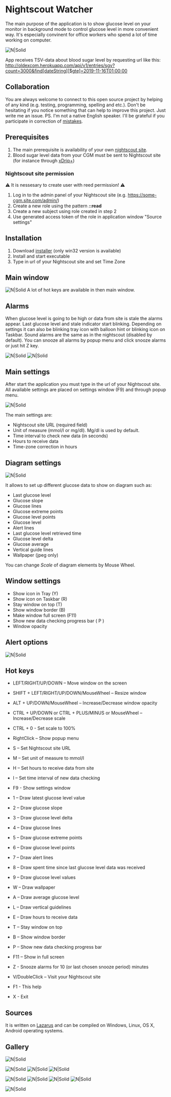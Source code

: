 # Nightscout Watcher
The main purpose of the application is to show glucose level on your monitor in background mode to control glucose level in more convenient way. It's especially convinent for office workers who spend a lot of time working on computer.

![N|Solid](https://raw.githubusercontent.com/SergeyRock/nightscout-watcher/master/screenshots/Main.jpg)

App receives TSV-data about blood sugar level by requesting url like this: http://oldexcom.herokuapp.com/api/v1/entries/sgv?count=3000&find[dateString][$gte]=2019-11-16T01:00:00

## Collaboration
You are always welcome to connect to this open source project by helping of any kind (e.g. testing, programming, spelling and etc.). 
Don't be hesitating if you notice something that can help to improve this project. Just write me an issue.
PS. I'm not a native English speaker. I'll be grateful if you participate in correction of [mistakes](https://github.com/SergeyRock/nightscout-watcher/issues).

## Prerequisites
1. The main prerequisite is availability of your own [nightscout site](https://github.com/nightscout/cgm-remote-monitor).
2. Blood sugar level data from your CGM must be sent to Nightscout site (for instance through [xDrip+](https://github.com/NightscoutFoundation/xDrip))

### Nightscout site permission
⚠️ It is nessesary to create user with reed permission! ⚠️ 
1. Log in to the admin panel of your Nightscout site (e.g. https://some-cgm.site.com/admin/)
2. Create a new role using the pattern ***:*:read**
3. Create a new subject using role created in step 2
4. Use generated access token of the role in application window "Source settings"

## Installation
1. Download [installer](https://github.com/SergeyRock/nightscout-watcher/releases) (only win32 version is available)
2. Install and start executable
3. Type in url of your Nightscout site and set Time Zone

## Main window
![N|Solid](https://raw.githubusercontent.com/SergeyRock/nightscout-watcher/master/screenshots/Main.2.jpg)
A lot of hot keys are available in then main window.

## Alarms
When glucose level is going to be high or data from site is stale the alarms appear.
Last glucose level and stale indicator start blinking.
Depending on settings it can also be blinking tray icon with balloon hint or blinking icon on Taskbar.
Sound alarms are the same as in the nightscout (disabled by default).
You can snooze all alarms by popup menu and click snooze alarms or just hit Z key.

![N|Solid](https://raw.githubusercontent.com/SergeyRock/nightscout-watcher/master/screenshots/TrayIconAlert.jpg)
![N|Solid](https://raw.githubusercontent.com/SergeyRock/nightscout-watcher/master/screenshots/TaskbarIcon.jpg)

## Main settings
After start the application you must type in the url of your Nightscout site.
All available settings are placed on settings window (F9) and through popup menu.

![N|Solid](https://raw.githubusercontent.com/SergeyRock/nightscout-watcher/master/screenshots/Settings.Main.jpg)

The main settings are:
- Nightscout site URL (required field)
- Unit of measure (mmol/l or mg/dl). Mg/dl is used by default.
- Time interval to check new data (in seconds)
- Hours to receive data
- Time-zone correction in hours

## Diagram settings
![N|Solid](https://raw.githubusercontent.com/SergeyRock/nightscout-watcher/master/screenshots/Settings.Diagram.jpg)

It allows to set up different glucose data to show on diagram such as:
- Last glucose level
- Glucose slope
- Glucose lines
- Glucose extreme points
- Glucose level points
- Glucose level
- Alert lines
- Last glucose level retrieved time
- Glucose level delta
- Glucose average
- Vertical guide lines
- Wallpaper (jpeg only)

You can change *Scale* of diagram elements by Mouse Wheel.

## Window settings
- Show icon in Tray (Y)
- Show icon on Taskbar (R)
- Stay window on top (T)
- Show window border (B)
- Make window full screen (F11)
- Show new data checking progress bar ( P )
- Window opacity

## Alert options
![N|Solid](https://raw.githubusercontent.com/SergeyRock/nightscout-watcher/master/screenshots/Settings.Alerts.jpg)

## Hot keys
- LEFT/RIGHT/UP/DOWN – Move window on the screen
- SHIFT + LEFT/RIGHT/UP/DOWN/MouseWheel – Resize window
- ALT + UP/DOWN/MouseWheel – Increase/Decrease window opacity
- CTRL + UP/DOWN or CTRL + PLUS/MINUS or MouseWheel – Increase/Decrease scale
- CTRL + 0 - Set scale to 100%
- RightClick – Show popup menu

- S – Set Nightscout site URL
- M – Set unit of measure to mmol/l
- H – Set hours to receive data from site
- I – Set time interval of new data checking
- F9 - Show settings window

- 1 – Draw latest glucose level value
- 2 – Draw glucose slope
- 3 – Draw glucose level delta
- 4 – Draw glucose lines
- 5 – Draw glucose extreme points
- 6 – Draw glucose level points
- 7 – Draw alert lines
- 8 – Draw spent time since last glucose level data was received
- 9 – Draw glucose level values
- W – Draw wallpaper
- A – Draw average glucose level
- L – Draw vertical guidelines
- E – Draw hours to receive data
- T – Stay window on top
- B – Show window border
- P – Show new data checking progress bar
- F11 – Show in full screen

- Z - Snooze alarms for 10 (or last chosen snooze period) minutes
- V/DoubleClick – Visit your Nightscout site
- F1 - This help

- X - Exit

## Sources
It is written on [Lazarus](https://en.wikipedia.org/wiki/Lazarus_(IDE)) and can be compiled on Windows, Linux, OS X, Android operating systems.

## Gallery
![N|Solid](https://raw.githubusercontent.com/SergeyRock/nightscout-watcher/master/screenshots/gallery/11.08-15615.jpg) 

![N|Solid](https://raw.githubusercontent.com/SergeyRock/nightscout-watcher/master/screenshots/gallery/11.08-28698.jpg)
![N|Solid](https://raw.githubusercontent.com/SergeyRock/nightscout-watcher/master/screenshots/gallery/11.08-27016.jpg)
![N|Solid](https://raw.githubusercontent.com/SergeyRock/nightscout-watcher/master/screenshots/gallery/11.08-27065.jpg)

![N|Solid](https://raw.githubusercontent.com/SergeyRock/nightscout-watcher/master/screenshots/gallery/11.09-21634.jpg)
![N|Solid](https://raw.githubusercontent.com/SergeyRock/nightscout-watcher/master/screenshots/gallery/11.08-27709.jpg)
![N|Solid](https://raw.githubusercontent.com/SergeyRock/nightscout-watcher/master/screenshots/gallery/11.09-20531.jpg)
![N|Solid](https://raw.githubusercontent.com/SergeyRock/nightscout-watcher/master/screenshots/gallery/11.09-20629.jpg)

![N|Solid](https://raw.githubusercontent.com/SergeyRock/nightscout-watcher/master/screenshots/Main.Menu.jpg)

